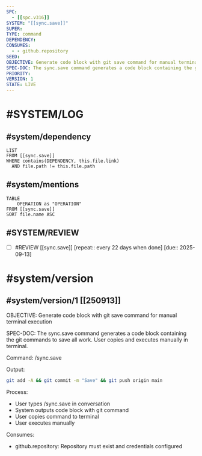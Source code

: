 ```yaml
---
SPC:
  - [[spc.v316]]
SYSTEM: "[[sync.save]]"
SUPER:
TYPE: command
DEPENDENCY:
CONSUMES:
  - - github.repository
SEED:
OBJECTIVE: Generate code block with git save command for manual terminal execution
SPEC-DOC: The sync.save command generates a code block containing the git commands to save all work. User copies and executes manually in terminal.
PRIORITY:
VERSION: 1
STATE: LIVE
---
```

# #SYSTEM/LOG
## #system/dependency
```dataview
LIST
FROM [[sync.save]]
WHERE contains(DEPENDENCY, this.file.link)
  AND file.path != this.file.path
```
## #system/mentions
```dataview
TABLE
    OPERATION as "OPERATION"
FROM [[sync.save]]
SORT file.name ASC
```
## #SYSTEM/REVIEW
- [ ] #REVIEW [[sync.save]]  [repeat:: every 22 days when done]  [due:: 2025-09-13]
# #system/version
## #system/version/1 [[250913]]
OBJECTIVE: Generate code block with git save command for manual terminal execution

SPEC-DOC:
The sync.save command generates a code block containing the git commands to save all work. User copies and executes manually in terminal.

Command: /sync.save

Output:
```bash
git add -A && git commit -m "Save" && git push origin main
```

Process:
- User types /sync.save in conversation
- System outputs code block with git command
- User copies command to terminal
- User executes manually

Consumes:
- github.repository: Repository must exist and credentials configured